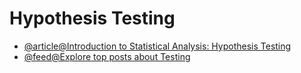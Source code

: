 # Hypothesis Testing

- [@article@Introduction to Statistical Analysis: Hypothesis Testing](https://imp.i384100.net/vN0JAA)
- [@feed@Explore top posts about Testing](https://app.daily.dev/tags/testing?ref=roadmapsh)
